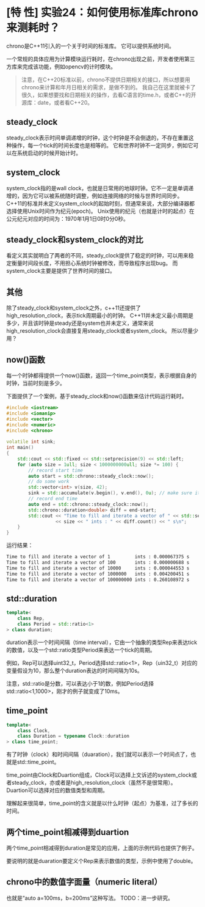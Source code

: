# [特 性] 实验24：如何使用标准库chrono来测耗时？

chrono是C++11引入的一个关于时间的标准库。
它可以提供系统时间。

一个常规的具体应用为计算模块运行耗时，在chrono出现之前，开发者使用第三方库来完成该功能，例如opencv的计时模块。

> 注意，在C++20标准以前，chrono不提供日期相关的接口，所以想要用chrono来计算和年月日相关的需求，是做不到的。
> 我自己在这里就被卡了很久，如果想要找和日期相关的操作，去看C语言的time.h，或者C++的开源库：date，或者看C++20。

## steady_clock

steady_clock表示时间单调递增的时钟，这个时钟是不会倒退的，不存在重置这种操作，每一个tick的时间长度也是相等的。
它和世界时钟不一定同步，例如它可以在系统启动的时候开始计时。

## system_clock

system_clock指的是wall clock，也就是日常用的地球时钟。它不一定是单调递增的，因为它可以被系统随时调整，例如连接网络的时候与世界时间同步。
C++11的标准并未定义system_clock的起始时刻，但通常来说，大部分编译器都选择使用Unix时间作为纪元(epoch)。
Unix使用的纪元（也就是计时的起点）在公元纪元对应的时间为：1970年1月1日0时0分0秒。

## steady_clock和system_clock的对比

看定义其实就明白了两者的不同，steady_clock提供了稳定的时钟，可以用来稳定衡量时间段长度，不用担心系统时钟被修改，而导致程序出现bug。
而system_clock主要是提供了世界时间的接口。

## 其他

除了steady_clock和system_clock之外，c++11还提供了high_resolution_clock，表示tick周期最小的时钟。
C++11并未定义最小周期是多少，并且该时钟是steady还是system也并未定义，通常来说high_resolution_clock会直接复用steady_clock或者system_clock。
所以尽量少用？

## now()函数
每一个时钟都得提供一个now()函数，返回一个time_point类型，表示根据自身的时钟，当前时刻是多少。

下面提供了一个案例，基于steady_clock和now()函数来估计代码运行耗时。

```cpp
#include <iostream>
#include <iomanip>
#include <vector>
#include <numeric>
#include <chrono>
 
volatile int sink;
int main()
{
    std::cout << std::fixed << std::setprecision(9) << std::left;
    for (auto size = 1ull; size < 1000000000ull; size *= 100) {
        // record start time
        auto start = std::chrono::steady_clock::now();
        // do some work
        std::vector<int> v(size, 42);
        sink = std::accumulate(v.begin(), v.end(), 0u); // make sure it's a side effect
        // record end time
        auto end = std::chrono::steady_clock::now();
        std::chrono::duration<double> diff = end-start;
        std::cout << "Time to fill and iterate a vector of " << std::setw(9)
                  << size << " ints : " << diff.count() << " s\n";
    }
}
```

运行结果：
```bash
Time to fill and iterate a vector of 1         ints : 0.000067375 s
Time to fill and iterate a vector of 100       ints : 0.000000688 s
Time to fill and iterate a vector of 10000     ints : 0.000044553 s
Time to fill and iterate a vector of 1000000   ints : 0.004200451 s
Time to fill and iterate a vector of 100000000 ints : 0.260108972 s
```


## std::duration

```cpp
template<
    class Rep,
    class Period = std::ratio<1>
> class duration;
```

duration表示一个时间间隔（time interval），它由一个抽象的类型Rep来表达tick的数值，以及一个std::ratio类型Period来表达一个tick的周期。

例如，Rep可以选择uint32_t，Period选择std::ratio<1>，Rep（uin32_t）对应的变量假设为10，那么整个duration表达的时间间隔为10s。

注意，std::ratio是分数，可以表达小于1的数，例如Period选择std::ratio<1,1000>，刚才的例子就变成了10ms。


## time_point

```cpp
template<
    class Clock,
    class Duration = typename Clock::duration
> class time_point;
```

有了时钟（clock）和时间间隔（duaration），我们就可以表示一个时间点了，也就是std::time_point。

time_point由Clock和Duartion组成，Clock可以选择上文诉述的system_clock或者steady_clock，亦或者是high_resolution_clock（虽然不是很常用）。
Duartion可以选择对应的数值类型和周期。

理解起来很简单，time_point的含义就是以什么时钟（起点）为基准，过了多长的时间。

## 两个time_point相减得到duartion

两个time_point相减得到duration是常见的应用，上面的示例代码也提供了例子。

要说明的就是duaration要定义个Rep来表示数值的类型，示例中使用了double。


## chrono中的数值字面量（numeric literal）

也就是“auto a=100ms，b=200ms”这种写法。
TODO：进一步研究。